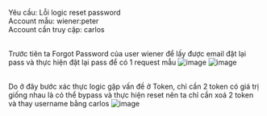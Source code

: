 Yêu cầu: Lỗi logic reset password
<br> Account mẫu: wiener:peter
<br> Account cần truy cập: carlos

<br> Trước tiên ta Forgot Password của user wiener để lấy được email đặt lại pass và thực hiện đặt lại pass để có 1 request mẫu
![image](https://user-images.githubusercontent.com/62832067/156742829-7b678b05-eff0-414a-855a-0bc580c03d2b.png)
![image](https://user-images.githubusercontent.com/62832067/156743238-071d7458-550e-4e8f-9775-2059503d96df.png)

<br> Do ở đây bước xác thực logic gặp vấn đề ở Token, chỉ cần 2 token có giá trị giống nhau là có thể bypass và thực hiện reset nên ta chỉ cần xoá 2 token và thay username bằng carlos
![image](https://user-images.githubusercontent.com/62832067/156743079-29cf239f-94b5-4a09-bd0d-33276e899f3e.png)


